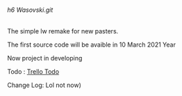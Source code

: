 ###### h6 Wasovski.git
The simple lw remake for new pasters.

The first source code will be avaible in 10 March 2021 Year

Now project in developing

Todo :
[Trello Todo](https://trello.com/b/0WHSo9bJ/wasovskigit)

Change Log:
Lol not now)
